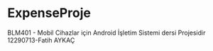 # ExpenseProje
BLM401 - Mobil Cihazlar için Android İşletim Sistemi dersi Projesidir
12290713-Fatih AYKAÇ
